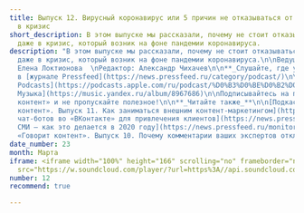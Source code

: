 ```yaml
---
title: Выпуск 12. Вирусный коронавирус или 5 причин не отказываться от коммуникаций
  в кризис
short_description: В этом выпуске мы рассказали, почему не стоит отказываться от коммуникаций
  даже в кризис, который возник на фоне пандемии коронавируса.
description: "В этом выпуске мы рассказали, почему не стоит отказываться от коммуникаций
  даже в кризис, который возник на фоне пандемии коронавируса.\n\nВедущие: Ольга Павликова,
  Елена Локтионова  \nРедактор: Александр Чихачев\n\n**_Слушайте, где удобно:_**\n\nЗдесь,
  в [журнале Pressfeed](https://news.pressfeed.ru/category/podcast/)\n\n[SoundCloud](https://soundcloud.com/pressfeed)\n\n[Apple
  Podcasts](https://podcasts.apple.com/ru/podcast/%D0%B3%D0%BE%D0%B2%D0%BE%D1%80%D0%B8%D1%82-%D0%BA%D0%BE%D0%BD%D1%82%D0%B5%D0%BD%D1%82/id1482575931)\n\n[ВКонтакте](https://vk.com/podcasts-92086117)\n\n[Яндекс
  Музыка](https://music.yandex.ru/album/8967686)\n\nПодписывайтесь на подкаст «Говорит
  контент» и не пропускайте полезное!\n\n**_Читайте также_**\n\n[Подкаст «Говорит
  контент». Выпуск 11. Как заниматься внешним контент-маркетингом](https://news.pressfeed.ru/podkast-govorit-kontent-vypusk-11-kak-zanimatsya-vneshnim-kontent-marketingom/)\n\n[Внедрение
  чат-ботов во «ВКонтакте» для привлечения клиентов](https://news.pressfeed.ru/vnedrenie-chat-botov-vo-vkontakte-dlya-privlecheniya-klientov/)\n\n[Мониторинг
  СМИ – как это делается в 2020 году](https://news.pressfeed.ru/monitoring-smi-kak-eto-delaetsya-v-2020-godu/)\n\n[Подкаст
  «Говорит контент». Выпуск 10. Почему комментарии ваших экспертов отклоняют журналисты](https://news.pressfeed.ru/podkast-govorit-kontent-vypusk-10-pochemu-kommentarii-vashix-ekspertov-otklonyayut-zhurnalisty/)"
date_number: 23
month: Марта
iframe: <iframe width="100%" height="166" scrolling="no" frameborder="no" allow="autoplay"
  src="https://w.soundcloud.com/player/?url=https%3A//api.soundcloud.com/tracks/781400833&color=%23ff5500&auto_play=false&hide_related=false&show_comments=true&show_user=true&show_reposts=false&show_teaser=true"></iframe>
number: 12
recommend: true

---
```

